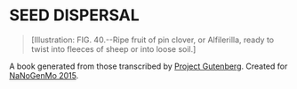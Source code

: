 # SEED DISPERSAL

> [Illustration: FIG. 40.--Ripe fruit of pin clover, or Alfilerilla,
ready to twist into fleeces of sheep or into loose soil.]

A book generated from those transcribed by [Project Gutenberg](http://www.gutenberg.org/). Created for [NaNoGenMo 2015](dariusk/NaNoGenMo-2015).
